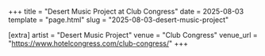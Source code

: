 +++
title = "Desert Music Project at Club Congress"
date = 2025-08-03
template = "page.html"
slug = "2025-08-03-desert-music-project"

[extra]
artist = "Desert Music Project"
venue = "Club Congress"
venue_url = "https://www.hotelcongress.com/club-congress/"
+++
